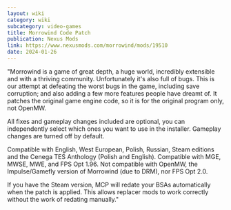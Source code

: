 ```yaml
---
layout: wiki
category: wiki
subcategory: video-games
title: Morrowind Code Patch
publication: Nexus Mods
link: https://www.nexusmods.com/morrowind/mods/19510
date: 2024-01-26
---
```


"Morrowind is a game of great depth, a huge world, incredibly extensible and with a thriving community. Unfortunately it's also full of bugs. This is our attempt at defeating the worst bugs in the game, including save corruption; and also adding a few more features people have dreamt of. It patches the original game engine code, so it is for the original program only, not OpenMW.

All fixes and gameplay changes included are optional, you can independently select which ones you want to use in the installer. Gameplay changes are turned off by default.

Compatible with English, West European, Polish, Russian, Steam editions and the Cenega TES Anthology (Polish and English). Compatible with MGE, MWSE, MWE, and FPS Opt 1.96. Not compatible with OpenMW, the Impulse/Gamefly version of Morrowind (due to DRM), nor FPS Opt 2.0.

If you have the Steam version, MCP will redate your BSAs automatically when the patch is applied. This allows replacer mods to work correctly without the work of redating manually."
